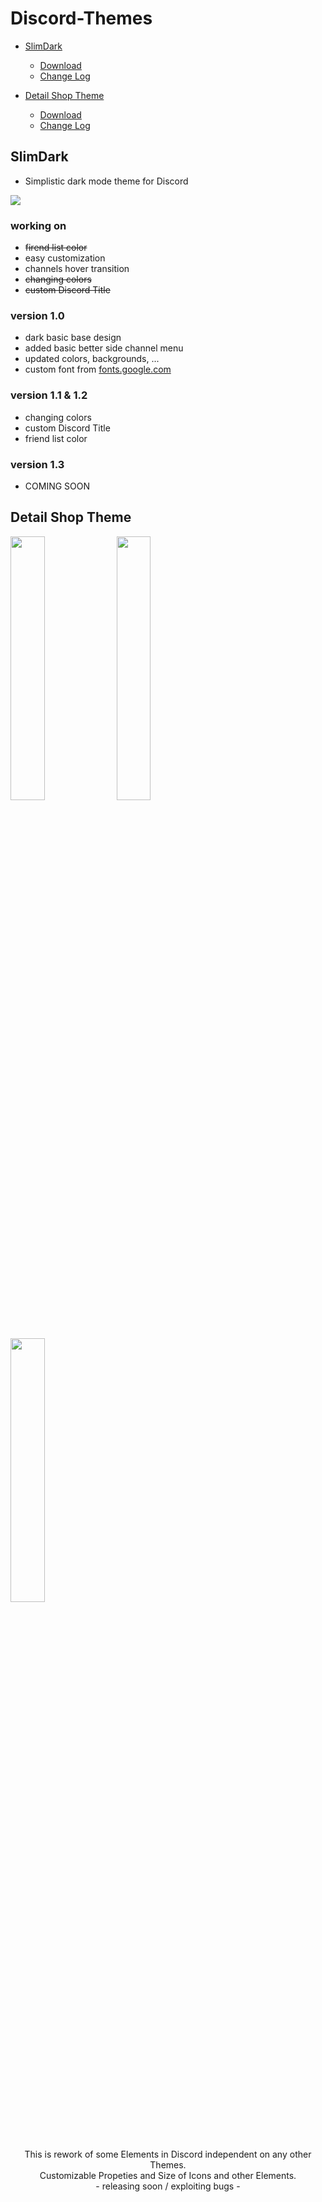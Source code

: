 # Discord-Themes
- <a href="https://github.com/neostetic/Discord-Themes#slimdark">SlimDark</a>
  - <a href="https://github.com/neostetic/Discord-Themes#slimdark">Download</a>
  - <a href="https://github.com/neostetic/Discord-Themes#slimdark">Change Log</a>

- <a href="https://github.com/neostetic/Discord-Themes#detail-shop-theme">Detail Shop Theme</a>
  - <a href="https://github.com/neostetic/Discord-Themes#detail-shop-theme">Download</a>
  - <a href="https://github.com/neostetic/Discord-Themes#detail-shop-theme">Change Log</a>

## SlimDark
- Simplistic dark mode theme for Discord
<img src="https://i.imgur.com/dT27D1H.png">


### working on
- <s>firend list color</s>
- easy customization
- channels hover transition
- <s>changing colors</s>
- <s>custom Discord Title</s>

### version 1.0
- dark basic base design
- added basic better side channel menu
- updated colors, backgrounds, ...
- custom font from <a href="https://fonts.google.com/specimen/Cabin">fonts.google.com</a>

### version 1.1 & 1.2
- changing colors
- custom Discord Title
- friend list color

### version 1.3
- COMING SOON


## Detail Shop Theme

<img src="https://i.imgur.com/RVfn2ja.png" width="32.9%"> <img src="https://i.imgur.com/vMbM9Fn.png" width="32.9%"> <img src="https://i.imgur.com/JW3OmqM.png" width="32.9%">
<p align="center">
  This is rework of some Elements in Discord independent on any other Themes.<br>
  Customizable Propeties and Size of Icons and other Elements.<br>
  - releasing soon / exploiting bugs -
</p>
